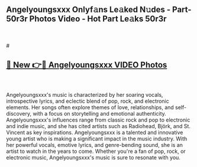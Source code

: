 ## Angelyoungsxxx Onlyf𝚊ns Le𝚊ked N𝚞des - Part-50r3r Photos Video - Hot Part Le𝚊ks 50r3r
<br>
<br>
# <h2><a href="https://213.232.235.80/live/video.php?q=angelyoungsxxx">🔗 New 👉🔴 Angelyoungsxxx VIDEO Photos</a></h2>
<br>
<br>
Angelyoungsxxx's music is characterized by her soaring vocals, introspective lyrics, and eclectic blend of pop, rock, and electronic elements. Her songs often explore themes of love, relationships, and self-discovery, with a focus on storytelling and emotional authenticity. Angelyoungsxxx's influences range from classic rock and pop to electronic and indie music, and she has cited artists such as Radiohead, Björk, and St. Vincent as key inspirations. Angelyoungsxxx is a talented and innovative young artist who is making a significant impact in the music industry. With her powerful vocals, emotive lyrics, and genre-bending sound, she is an artist to watch in the years to come. Whether you're a fan of pop, rock, or electronic music, Angelyoungsxxx's music is sure to resonate with you.
<br>
<br>